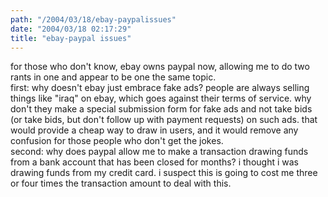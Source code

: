 ```yaml
---
path: "/2004/03/18/ebay-paypalissues" 
date: "2004/03/18 02:17:29" 
title: "ebay-paypal issues" 
---
```

for those who don't know, ebay owns paypal now, allowing me to do two rants in one and appear to be one the same topic.<br>first: why doesn't ebay just embrace fake ads? people are always selling things like "iraq" on ebay, which goes against their terms of service. why don't they make a special submission form for fake ads and not take bids (or take bids, but don't follow up with payment requests) on such ads. that would provide a cheap way to draw in users, and it would remove any confusion for those people who don't get the jokes.<br>second: why does paypal allow me to make a transaction drawing funds from a bank account that has been closed for months? i thought i was drawing funds from my credit card. i suspect this is going to cost me three or four times the transaction amount to deal with this.